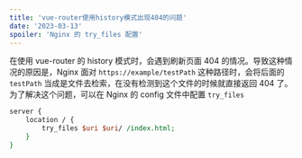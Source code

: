 ```yaml
---
title: 'vue-router使用history模式出现404的问题'
date: '2023-03-13'
spoiler: 'Nginx 的 try_files 配置'
---
```


在使用 vue-router 的 history 模式时，会遇到刷新页面 404 的情况。导致这种情况的原因是，Nginx 面对 `https://example/testPath` 这种路径时，会将后面的 `testPath` 当成是文件去检索，在没有检测到这个文件的时候就直接返回 404 了。为了解决这个问题，可以在 Nginx 的 config 文件中配置 `try_files`

```perl
server {
	location / {
        try_files $uri $uri/ /index.html;
    }
}
```
